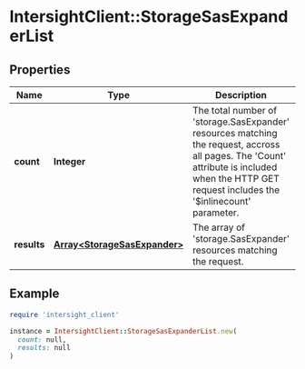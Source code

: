 # IntersightClient::StorageSasExpanderList

## Properties

| Name | Type | Description | Notes |
| ---- | ---- | ----------- | ----- |
| **count** | **Integer** | The total number of &#39;storage.SasExpander&#39; resources matching the request, accross all pages. The &#39;Count&#39; attribute is included when the HTTP GET request includes the &#39;$inlinecount&#39; parameter. | [optional] |
| **results** | [**Array&lt;StorageSasExpander&gt;**](StorageSasExpander.md) | The array of &#39;storage.SasExpander&#39; resources matching the request. | [optional] |

## Example

```ruby
require 'intersight_client'

instance = IntersightClient::StorageSasExpanderList.new(
  count: null,
  results: null
)
```

